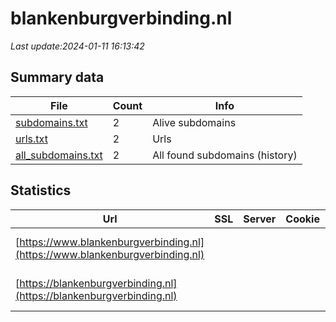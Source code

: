 # blankenburgverbinding.nl
*Last update:2024-01-11 16:13:42*
## Summary data
| File       | Count | Info |
|------------|-------|------|
|[subdomains.txt](/data/blankenburgverbinding/subdomains.txt)|2|Alive subdomains|
|[urls.txt](/data/blankenburgverbinding/urls.txt)|2|Urls|
|[all_subdomains.txt](/data/blankenburgverbinding/all_subdomains.txt)|2|All found subdomains (history)|
## Statistics
| Url | SSL | Server | Cookie | HSTS | CSP | XFO | XXP | RP | Tech |
|------------|-------|------|------|------|------|------|------|------|------|
|[https://www.blankenburgverbinding.nl](https://www.blankenburgverbinding.nl)| | | |:white_check_mark: |:warning: |:white_check_mark: |:white_check_mark: |:white_check_mark: |HSTS Microsoft ASP.N...|
|[https://blankenburgverbinding.nl](https://blankenburgverbinding.nl)| | | |:white_check_mark: |:warning: |:white_check_mark: |:white_check_mark: |:white_check_mark: |HSTS Microsoft ASP.N...|